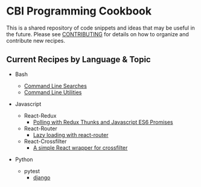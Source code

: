 # CBI Programming Cookbook

This is a shared repository of code snippets and ideas that may be useful in the future.
Please see [CONTRIBUTING](CONTRIBUTING.md) for details on how to organize and contribute new recipes.

## Current Recipes by Language & Topic

* Bash
  - [Command Line Searches](bash/cmd-line-searches/)
  - [Command Line Utilities](bash/cmd-line-utilities)

* Javascript
  - React-Redux
    * [Polling with Redux Thunks and Javascript ES6 Promises](javascript/react-redux/polling-with-redux-thunk-and-promises/)
  - React-Router
    * [Lazy loading with react-router](javascript/react-router/lazy-loading/)
  - React-Crossfilter
    * [A simple React wrapper for crossfilter](javascript/react-crossfilter/)

* Python
  - pytest
    * [django](python/pytest/django/)

